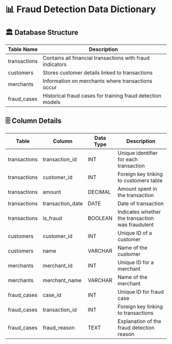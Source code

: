 # 📊 Fraud Detection Data Dictionary

## 🏛️ Database Structure
| Table Name  | Description |
|------------|-------------|
| transactions | Contains all financial transactions with fraud indicators |
| customers   | Stores customer details linked to transactions |
| merchants   | Information on merchants where transactions occur |
| fraud_cases | Historical fraud cases for training fraud detection models |

## 🗄️ Column Details
| Table | Column | Data Type | Description |
|--------|---------|----------|-------------|
| transactions | transaction_id | INT | Unique identifier for each transaction |
| transactions | customer_id | INT | Foreign key linking to customers table |
| transactions | amount | DECIMAL | Amount spent in the transaction |
| transactions | transaction_date | DATE | Date of transaction |
| transactions | is_fraud | BOOLEAN | Indicates whether the transaction was fraudulent |
| customers | customer_id | INT | Unique ID of a customer |
| customers | name | VARCHAR | Name of the customer |
| merchants | merchant_id | INT | Unique ID for a merchant |
| merchants | merchant_name | VARCHAR | Name of the merchant |
| fraud_cases | case_id | INT | Unique ID for fraud case |
| fraud_cases | transaction_id | INT | Foreign key linking to transactions |
| fraud_cases | fraud_reason | TEXT | Explanation of the fraud detection reason |
